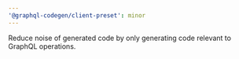 ```yaml
---
'@graphql-codegen/client-preset': minor
---
```


Reduce noise of generated code by only generating code relevant to GraphQL operations.
